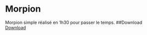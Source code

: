 # Morpion
Morpion simple réalisé en 1h30 pour passer le temps.
##Download
[Download](https://github.com/ollprogram/Morpion/releases/download/Morpion/Morpion.jar)
